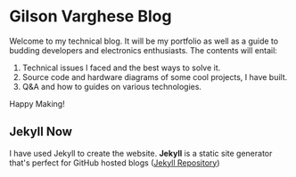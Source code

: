 # Gilson Varghese Blog
Welcome to my technical blog. It will be my portfolio as well as a guide to budding developers and electronics enthusiasts. The contents will entail:
1. Technical issues I faced and the best ways to solve it.
2. Source code and hardware diagrams of some cool projects, I have built.
3. Q&A and how to guides on various technologies.

Happy Making!

## Jekyll Now
I have used Jekyll to create the website. 
**Jekyll** is a static site generator that's perfect for GitHub hosted blogs ([Jekyll Repository](https://github.com/jekyll/jekyll))


